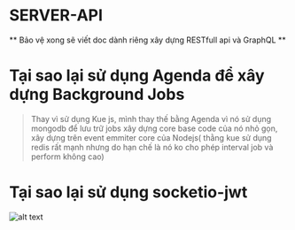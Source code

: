 # SERVER-API

** Bảo vệ xong sẽ viết doc dành riêng xây dựng RESTfull api và GraphQL **

# Tại sao lại sử dụng Agenda để xây dựng Background Jobs

> Thay vì sử dụng Kue js, mình thay thế bằng Agenda vì nó sử dụng mongodb để lưu trữ jobs xây dựng core base code của nó nhỏ gọn, xây dựng trên event emmiter core của Nodejs( thằng kue sử dụng redis rất mạnh nhưng do hạn chế là nó ko cho phép interval job và perform không cao)

# Tại sao lại sử dụng socketio-jwt
![alt text](https://raw.githubusercontent.com/username/projectname/branch/path/to/socketio-jwt.png)
